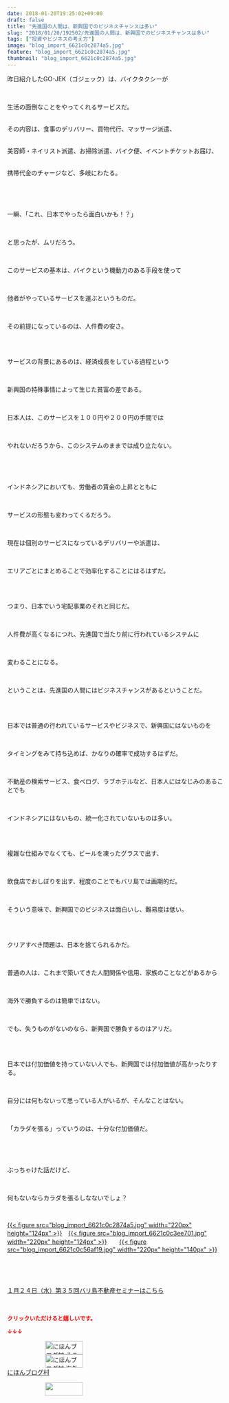 ```yaml
---
date: 2018-01-20T19:25:02+09:00
draft: false
title: "先進国の人間は、新興国でのビジネスチャンスは多い"
slug: "2018/01/20/192502/先進国の人間は、新興国でのビジネスチャンスは多い"
tags: ["投資やビジネスの考え方"]
image: "blog_import_6621c0c2874a5.jpg"
feature: "blog_import_6621c0c2874a5.jpg"
thumbnail: "blog_import_6621c0c2874a5.jpg"
---
```

<p>昨日紹介したGO-JEK（ゴジェック）は、バイクタクシーが</p><p> </p><p>生活の面倒なことをやってくれるサービスだ。</p><p><br/>その内容は、食事のデリバリー、買物代行、マッサージ派遣、</p><p><br/>美容師・ネイリスト派遣、お掃除派遣、バイク便、イベントチケットお届け、</p><p><br/>携帯代金のチャージなど、多岐にわたる。</p><p> </p><p> </p><p>一瞬、「これ、日本でやったら面白いかも！？」</p><p> </p><p>と思ったが、ムリだろう。</p><p> </p><p>このサービスの基本は、バイクという機動力のある手段を使って</p><p> </p><p>他者がやっているサービスを運ぶというものだ。</p><p> </p><p>その前提になっているのは、人件費の安さ。</p><p> </p><p><br/>サービスの背景にあるのは、経済成長をしている過程という</p><p> </p><p>新興国の特殊事情によって生じた貧富の差である。</p><p> </p><p>日本人は、このサービスを１００円や２００円の手間では</p><p> </p><p>やれないだろうから、このシステムのままでは成り立たない。</p><p> </p><p> </p><p>インドネシアにおいても、労働者の賃金の上昇とともに</p><p> </p><p>サービスの形態も変わってくるだろう。</p><p> </p><p>現在は個別のサービスになっているデリバリーや派遣は、</p><p> </p><p>エリアごとにまとめることで効率化することにはるはずだ。</p><p> </p><p><br/>つまり、日本でいう宅配事業のそれと同じだ。</p><p> </p><p>人件費が高くなるにつれ、先進国で当たり前に行われているシステムに</p><p> </p><p>変わることになる。</p><p> </p><p>ということは、先進国の人間にはビジネスチャンスがあるということだ。</p><p> </p><p><br/>日本では普通の行われているサービスやビジネスで、新興国にはないものを</p><p> </p><p>タイミングをみて持ち込めば、かなりの確率で成功するはずだ。</p><p> </p><p>不動産の検索サービス、食べログ、ラブホテルなど、日本人にはなじみのあることでも</p><p> </p><p>インドネシアにはないもの、統一化されていないものは多い。</p><p> </p><p><br/>複雑な仕組みでなくても、ビールを凍ったグラスで出す、</p><p> </p><p>飲食店でおしぼりを出す、程度のことでもバリ島では画期的だ。</p><p> </p><p>そういう意味で、新興国でのビジネスは面白いし、難易度は低い。</p><p> </p><p><br/>クリアすべき問題は、日本を捨てられるかだ。</p><p> </p><p>普通の人は、これまで築いてきた人間関係や信用、家族のことなどがあるから</p><p> </p><p>海外で勝負するのは簡単ではない。</p><p> </p><p>でも、失うものがないのなら、新興国で勝負するのはアリだ。</p><p> </p><p><br/>日本では付加価値を持っていない人でも、新興国では付加価値が高かったりする。</p><p> </p><p>自分には何もないって思っている人がいるが、そんなことはない。</p><p> </p><p>「カラダを張る」っていうのは、十分な付加価値だ。</p><p> </p><p> </p><p>ぶっちゃけた話だけど、</p><p> </p><p>何もないならカラダを張るしなないでしょ？</p><p> </p><p><a href="blog_import_6621c0c2874a5.jpg">{{< figure src="blog_import_6621c0c2874a5.jpg" width="220px" height="124px" >}}</a>　<a href="blog_import_6621c0c3ee701.jpg">{{< figure src="blog_import_6621c0c3ee701.jpg" width="220px" height="124px" >}}</a>　　<a href="blog_import_6621c0c56af19.jpg">{{< figure src="blog_import_6621c0c56af19.jpg" width="220px" height="140px" >}}</a></p><p> </p><p> </p><p><a href="iin.co.jp" target="_blank">１月２４日（水）第３５回バリ島不動産セミナーはこちら</a></p><p> </p><p><font color="#ff0000" size="2"><strong>クリックいただけると嬉しいです。</strong></font></p><p><font color="#ff0000" size="2"><strong>↓↓↓</strong></font></p><p><a href="ranking.html?p_cid=01260127" id="&amp;blogmura_banner" target="_blank"><img alt="にほんブログ村 その他生活ブログ 不動産投資へ" border="0" height="31" src="data:image/svg+xml;charset=utf-8,%3Csvg%20xmlns%3D%22http%3A%2F%2Fwww.w3.org%2F2000%2Fsvg%22%20title%3D%22Placeholder%20for%20Images%22%20role%3D%22presentation%22%20viewBox%3D%220%200%2088%2031%22%20%2F%3E" width="88" data-src="https://img-proxy.blog-video.jp/images?url=http%3A%2F%2Flife.blogmura.com%2Fhudousantoushi%2Fimg%2Fhudousantoushi88_31.gif" style="aspect-ratio: auto 88 / 31;"/><noscript><img alt="にほんブログ村 その他生活ブログ 不動産投資へ" border="0" height="31" src="https://img-proxy.blog-video.jp/images?url=http%3A%2F%2Flife.blogmura.com%2Fhudousantoushi%2Fimg%2Fhudousantoushi88_31.gif" width="88"></noscript></a><br/><a href="ranking.html?p_cid=01260127" target="_blank"><img alt="にほんブログ村 海外生活ブログ バリ島情報へ" border="0" height="31" src="data:image/svg+xml;charset=utf-8,%3Csvg%20xmlns%3D%22http%3A%2F%2Fwww.w3.org%2F2000%2Fsvg%22%20title%3D%22Placeholder%20for%20Images%22%20role%3D%22presentation%22%20viewBox%3D%220%200%2088%2031%22%20%2F%3E" width="88" data-src="https://img-proxy.blog-video.jp/images?url=http%3A%2F%2Foverseas.blogmura.com%2Fbali%2Fimg%2Fbali88_31.gif" style="aspect-ratio: auto 88 / 31;"/><noscript><img alt="にほんブログ村 海外生活ブログ バリ島情報へ" border="0" height="31" src="https://img-proxy.blog-video.jp/images?url=http%3A%2F%2Foverseas.blogmura.com%2Fbali%2Fimg%2Fbali88_31.gif" width="88"></noscript></a><br/><a href="ranking.html?p_cid=01260127" target="_blank">にほんブログ村</a></p><p><a href="link.php?1804582" title="人気ブログランキングへ"><img border="0" height="31" src="data:image/svg+xml;charset=utf-8,%3Csvg%20xmlns%3D%22http%3A%2F%2Fwww.w3.org%2F2000%2Fsvg%22%20title%3D%22Placeholder%20for%20Images%22%20role%3D%22presentation%22%20viewBox%3D%220%200%2088%2031%22%20%2F%3E" width="88" data-src="https://blog.with2.net/img/banner/banner_22.gif" style="aspect-ratio: auto 88 / 31;"/><noscript><img border="0" height="31" src="https://blog.with2.net/img/banner/banner_22.gif" width="88"></noscript></a></p><p> </p>

